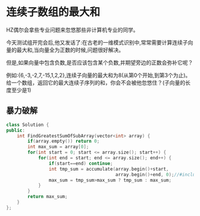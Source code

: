 # 连续子数组的最大和

HZ偶尔会拿些专业问题来忽悠那些非计算机专业的同学。

今天测试组开完会后,他又发话了:在古老的一维模式识别中,常常需要计算连续子向量的最大和,当向量全为正数的时候,问题很好解决。

但是,如果向量中包含负数,是否应该包含某个负数,并期望旁边的正数会弥补它呢？

例如:{6,-3,-2,7,-15,1,2,2},连续子向量的最大和为8(从第0个开始,到第3个为止)。给一个数组，返回它的最大连续子序列的和，你会不会被他忽悠住？(子向量的长度至少是1)

## 暴力破解

```cpp
class Solution {
public:
    int FindGreatestSumOfSubArray(vector<int> array) {
        if(array.empty()) return 0;
        int max_sum = array[0];
        for(int start = 0; start <= array.size(); start++) {
            for(int end = start; end <= array.size(); end++) {
                if(start==end) continue;
                int tmp_sum = accumulate(array.begin()+start,
                                         array.begin()+end, 0);//#include <numeric>
                max_sum = tmp_sum>max_sum ? tmp_sum : max_sum;
            }
        }
        return max_sum;
    }
};
```
